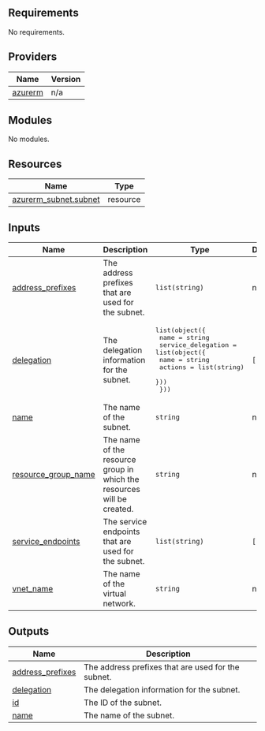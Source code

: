 ## Requirements

No requirements.

## Providers

| Name | Version |
|------|---------|
| <a name="provider_azurerm"></a> [azurerm](#provider\_azurerm) | n/a |

## Modules

No modules.

## Resources

| Name | Type |
|------|------|
| [azurerm_subnet.subnet](https://registry.terraform.io/providers/hashicorp/azurerm/latest/docs/resources/subnet) | resource |

## Inputs

| Name | Description | Type | Default | Required |
|------|-------------|------|---------|:--------:|
| <a name="input_address_prefixes"></a> [address\_prefixes](#input\_address\_prefixes) | The address prefixes that are used for the subnet. | `list(string)` | n/a | yes |
| <a name="input_delegation"></a> [delegation](#input\_delegation) | The delegation information for the subnet. | <pre>list(object({<br/>    name = string<br/>    service_delegation = list(object({<br/>      name    = string<br/>      actions = list(string)<br/>    }))<br/>  }))</pre> | `[]` | no |
| <a name="input_name"></a> [name](#input\_name) | The name of the subnet. | `string` | n/a | yes |
| <a name="input_resource_group_name"></a> [resource\_group\_name](#input\_resource\_group\_name) | The name of the resource group in which the resources will be created. | `string` | n/a | yes |
| <a name="input_service_endpoints"></a> [service\_endpoints](#input\_service\_endpoints) | The service endpoints that are used for the subnet. | `list(string)` | `[]` | no |
| <a name="input_vnet_name"></a> [vnet\_name](#input\_vnet\_name) | The name of the virtual network. | `string` | n/a | yes |

## Outputs

| Name | Description |
|------|-------------|
| <a name="output_address_prefixes"></a> [address\_prefixes](#output\_address\_prefixes) | The address prefixes that are used for the subnet. |
| <a name="output_delegation"></a> [delegation](#output\_delegation) | The delegation information for the subnet. |
| <a name="output_id"></a> [id](#output\_id) | The ID of the subnet. |
| <a name="output_name"></a> [name](#output\_name) | The name of the subnet. |
